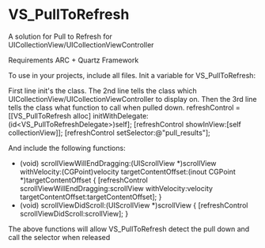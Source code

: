 VS_PullToRefresh
================

A solution for Pull to Refresh for UICollectionView/UICollectionViewController


Requirements ARC + Quartz Framework


To use in your projects, include all files.
Init a variable for VS_PullToRefresh:

First line init's the class. The 2nd line tells the class which UICollectionView/UICollectionViewController to display on. Then the 3rd line tells the class what function to call when pulled down.
refreshControl = [[VS_PullToRefresh alloc] initWithDelegate:(id<VS_PullToRefreshDelegate>)self];
[refreshControl showInView:[self collectionView]];
[refreshControl setSelector:@"pull_results"];

And include the following functions:

- (void) scrollViewWillEndDragging:(UIScrollView *)scrollView withVelocity:(CGPoint)velocity targetContentOffset:(inout CGPoint *)targetContentOffset {
	[refreshControl scrollViewWillEndDragging:scrollView withVelocity:velocity targetContentOffset:targetContentOffset];
}
- (void) scrollViewDidScroll:(UIScrollView *)scrollView {
	[refreshControl scrollViewDidScroll:scrollView];
} 

The above functions will allow VS_PullToRefresh detect the pull down and call the selector when released